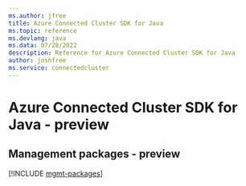 ```yaml
---
ms.author: jfree
title: Azure Connected Cluster SDK for Java
ms.topic: reference
ms.devlang: java
ms.data: 07/28/2022
description: Reference for Azure Connected Cluster SDK for Java
author: joshfree
ms.service: connectedcluster
---
```

# Azure Connected Cluster SDK for Java - preview

## Management packages - preview
[!INCLUDE [mgmt-packages](connected-cluster-mgmt-index.md)]
